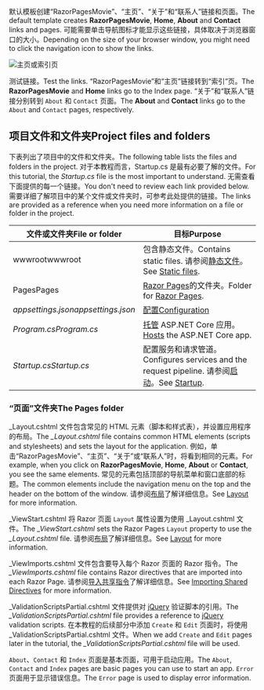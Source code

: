 <span data-ttu-id="4a89e-101">默认模板创建“RazorPagesMovie”、“主页”、“关于”和“联系人”链接和页面。</span><span class="sxs-lookup"><span data-stu-id="4a89e-101">The default template creates **RazorPagesMovie**, **Home**, **About** and **Contact** links and pages.</span></span> <span data-ttu-id="4a89e-102">可能需要单击导航图标才能显示这些链接，具体取决于浏览器窗口的大小。</span><span class="sxs-lookup"><span data-stu-id="4a89e-102">Depending on the size of your browser window, you might need to click the navigation icon to show the links.</span></span>

![主页或索引页](../../tutorials/razor-pages/razor-pages-start/_static/home2.png)

<span data-ttu-id="4a89e-104">测试链接。</span><span class="sxs-lookup"><span data-stu-id="4a89e-104">Test the links.</span></span> <span data-ttu-id="4a89e-105">“RazorPagesMovie”和“主页”链接转到“索引”页。</span><span class="sxs-lookup"><span data-stu-id="4a89e-105">The **RazorPagesMovie** and **Home** links go to the Index page.</span></span> <span data-ttu-id="4a89e-106">“关于”和“联系人”链接分别转到 `About` 和 `Contact` 页面。</span><span class="sxs-lookup"><span data-stu-id="4a89e-106">The **About** and **Contact** links go to the `About` and `Contact` pages, respectively.</span></span>

## <a name="project-files-and-folders"></a><span data-ttu-id="4a89e-107">项目文件和文件夹</span><span class="sxs-lookup"><span data-stu-id="4a89e-107">Project files and folders</span></span>

<span data-ttu-id="4a89e-108">下表列出了项目中的文件和文件夹。</span><span class="sxs-lookup"><span data-stu-id="4a89e-108">The following table lists the files and folders in the project.</span></span> <span data-ttu-id="4a89e-109">对于本教程而言，Startup.cs 是最有必要了解的文件。</span><span class="sxs-lookup"><span data-stu-id="4a89e-109">For this tutorial, the *Startup.cs* file is the most important to understand.</span></span> <span data-ttu-id="4a89e-110">无需查看下面提供的每一个链接。</span><span class="sxs-lookup"><span data-stu-id="4a89e-110">You don't need to review each link provided below.</span></span> <span data-ttu-id="4a89e-111">需要详细了解项目中的某个文件或文件夹时，可参考此处提供的链接。</span><span class="sxs-lookup"><span data-stu-id="4a89e-111">The links are provided as a reference when you need more information on a file or folder in the project.</span></span>

| <span data-ttu-id="4a89e-112">文件或文件夹</span><span class="sxs-lookup"><span data-stu-id="4a89e-112">File or folder</span></span>              | <span data-ttu-id="4a89e-113">目标</span><span class="sxs-lookup"><span data-stu-id="4a89e-113">Purpose</span></span> |
| ----------------- | ------------ |
| <span data-ttu-id="4a89e-114">wwwroot</span><span class="sxs-lookup"><span data-stu-id="4a89e-114">wwwroot</span></span> | <span data-ttu-id="4a89e-115">包含静态文件。</span><span class="sxs-lookup"><span data-stu-id="4a89e-115">Contains static files.</span></span> <span data-ttu-id="4a89e-116">请参阅[静态文件](xref:fundamentals/static-files)。</span><span class="sxs-lookup"><span data-stu-id="4a89e-116">See [Static files](xref:fundamentals/static-files).</span></span> |
| <span data-ttu-id="4a89e-117">Pages</span><span class="sxs-lookup"><span data-stu-id="4a89e-117">Pages</span></span> | <span data-ttu-id="4a89e-118">[Razor Pages](xref:razor-pages/index)的文件夹。</span><span class="sxs-lookup"><span data-stu-id="4a89e-118">Folder for [Razor Pages](xref:razor-pages/index).</span></span> |
| <span data-ttu-id="4a89e-119">*appsettings.json*</span><span class="sxs-lookup"><span data-stu-id="4a89e-119">*appsettings.json*</span></span> | [<span data-ttu-id="4a89e-120">配置</span><span class="sxs-lookup"><span data-stu-id="4a89e-120">Configuration</span></span>](xref:fundamentals/configuration/index) |
| <span data-ttu-id="4a89e-121">*Program.cs*</span><span class="sxs-lookup"><span data-stu-id="4a89e-121">*Program.cs*</span></span> | <span data-ttu-id="4a89e-122">[托管](xref:fundamentals/host/index) ASP.NET Core 应用。</span><span class="sxs-lookup"><span data-stu-id="4a89e-122">[Hosts](xref:fundamentals/host/index) the ASP.NET Core app.</span></span>|
| <span data-ttu-id="4a89e-123">*Startup.cs*</span><span class="sxs-lookup"><span data-stu-id="4a89e-123">*Startup.cs*</span></span> | <span data-ttu-id="4a89e-124">配置服务和请求管道。</span><span class="sxs-lookup"><span data-stu-id="4a89e-124">Configures services and the request pipeline.</span></span> <span data-ttu-id="4a89e-125">请参阅[启动](xref:fundamentals/startup)。</span><span class="sxs-lookup"><span data-stu-id="4a89e-125">See [Startup](xref:fundamentals/startup).</span></span>|

### <a name="the-pages-folder"></a><span data-ttu-id="4a89e-126">“页面”文件夹</span><span class="sxs-lookup"><span data-stu-id="4a89e-126">The Pages folder</span></span>

<span data-ttu-id="4a89e-127">_Layout.cshtml 文件包含常见的 HTML 元素（脚本和样式表），并设置应用程序的布局。</span><span class="sxs-lookup"><span data-stu-id="4a89e-127">The *_Layout.cshtml* file contains common HTML elements (scripts and stylesheets) and sets the layout for the application.</span></span> <span data-ttu-id="4a89e-128">例如，单击“RazorPagesMovie”、“主页”、“关于”或“联系人”时，将看到相同的元素。</span><span class="sxs-lookup"><span data-stu-id="4a89e-128">For example, when you click on **RazorPagesMovie**, **Home**, **About** or **Contact**, you see the same elements.</span></span> <span data-ttu-id="4a89e-129">常见的元素包括顶部的导航菜单和窗口底部的标题。</span><span class="sxs-lookup"><span data-stu-id="4a89e-129">The common elements include the navigation menu on the top and the header on the bottom of the window.</span></span> <span data-ttu-id="4a89e-130">请参阅[布局](xref:mvc/views/layout)了解详细信息。</span><span class="sxs-lookup"><span data-stu-id="4a89e-130">See [Layout](xref:mvc/views/layout) for more information.</span></span>

<span data-ttu-id="4a89e-131">_ViewStart.cshtml 将 Razor 页面 `Layout` 属性设置为使用 _Layout.cshtml 文件。</span><span class="sxs-lookup"><span data-stu-id="4a89e-131">The *_ViewStart.cshtml* sets the Razor Pages `Layout` property to use the *_Layout.cshtml* file.</span></span> <span data-ttu-id="4a89e-132">请参阅[布局](xref:mvc/views/layout)了解详细信息。</span><span class="sxs-lookup"><span data-stu-id="4a89e-132">See [Layout](xref:mvc/views/layout) for more information.</span></span>

<span data-ttu-id="4a89e-133">_ViewImports.cshtml 文件包含要导入每个 Razor 页面的 Razor 指令。</span><span class="sxs-lookup"><span data-stu-id="4a89e-133">The *_ViewImports.cshtml* file contains Razor directives that are imported into each Razor Page.</span></span> <span data-ttu-id="4a89e-134">请参阅[导入共享指令](xref:mvc/views/layout#importing-shared-directives)了解详细信息。</span><span class="sxs-lookup"><span data-stu-id="4a89e-134">See [Importing Shared Directives](xref:mvc/views/layout#importing-shared-directives) for more information.</span></span>

<span data-ttu-id="4a89e-135">_ValidationScriptsPartial.cshtml 文件提供对 [jQuery](https://jquery.com/) 验证脚本的引用。</span><span class="sxs-lookup"><span data-stu-id="4a89e-135">The *_ValidationScriptsPartial.cshtml* file provides a reference to [jQuery](https://jquery.com/) validation scripts.</span></span> <span data-ttu-id="4a89e-136">在本教程的后续部分中添加 `Create` 和 `Edit` 页面时，将使用 _ValidationScriptsPartial.cshtml 文件。</span><span class="sxs-lookup"><span data-stu-id="4a89e-136">When we add `Create` and `Edit` pages later in the tutorial, the *_ValidationScriptsPartial.cshtml* file will be used.</span></span>

<span data-ttu-id="4a89e-137">`About`、`Contact` 和 `Index` 页面是基本页面，可用于启动应用。</span><span class="sxs-lookup"><span data-stu-id="4a89e-137">The `About`, `Contact` and `Index` pages are basic pages you can use to start an app.</span></span> <span data-ttu-id="4a89e-138">`Error` 页面用于显示错误信息。</span><span class="sxs-lookup"><span data-stu-id="4a89e-138">The `Error` page is used to display error information.</span></span>
